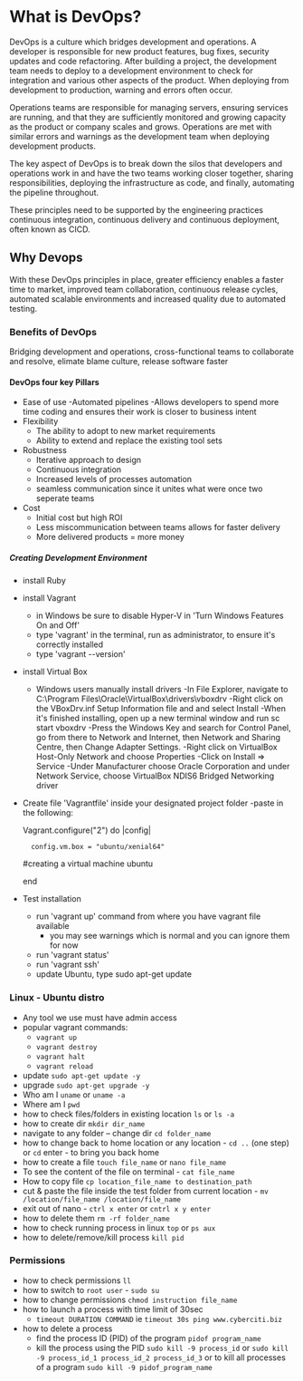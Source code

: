 # What is DevOps?
DevOps is a culture which bridges development and operations.  A developer is responsible for new product features, bug fixes, security updates and code refactoring.  After building a project, the development team needs to deploy to a development environment to check for integration and various other aspects of the product.  When deploying from development to production, warning and errors often occur.

Operations teams are responsible for managing servers, ensuring services are running, and that they are sufficiently monitored and growing capacity as the product or company scales and grows.  Operations are met with similar errors and warnings as the development team when deploying development products.

The key aspect of DevOps is to break down the silos that developers and operations work in and have the two teams working closer together, sharing responsibilities, deploying the infrastructure as code, and finally, automating the pipeline throughout.

These principles need to be supported by the engineering practices continuous integration, continuous delivery and continuous deployment, often known as CICD.


## Why Devops
With these DevOps principles in place, greater efficiency enables a faster time to market, improved team collaboration, continuous release cycles, automated scalable environments and increased quality due to automated testing.


### Benefits of DevOps
Bridging development and operations, cross-functional teams to collaborate and resolve, elimate blame culture, release software faster

#### DevOps four key Pillars
- Ease of use
    -Automated pipelines
    -Allows developers to spend more time coding and ensures their work is closer to business intent
- Flexibility
    - The ability to adopt to new market requirements
    - Ability to extend and replace the existing tool sets
- Robustness
    - Iterative approach to design
    - Continuous integration
    - Increased levels of processes automation
    - seamless communication since it unites what were once two seperate teams
- Cost 
    - Initial cost but high ROI
    - Less miscommunication between teams allows for faster delivery 
    - More delivered products = more money

##### Creating Development Environment
- install Ruby

- install Vagrant
    - in Windows be sure to disable Hyper-V in 'Turn Windows Features On and Off'
    - type 'vagrant' in the terminal, run as administrator, to ensure it's correctly installed
    - type 'vagrant --version' 

- install Virtual Box
    - Windows users manually install drivers
        -In File Explorer, navigate to C:\Program Files\Oracle\VirtualBox\drivers\vboxdrv
        -Right click on the VBoxDrv.inf Setup Information file and and select Install
        -When it's finished installing, open up a new terminal window and run sc start vboxdrv
        -Press the Windows Key and search for Control Panel, go from there to Network and Internet, then Network and Sharing Centre, then Change Adapter Settings.
        -Right click on VirtualBox Host-Only Network and choose Properties
        -Click on Install => Service
        -Under Manufacturer choose Oracle Corporation and under Network Service, choose VirtualBox NDIS6 Bridged Networking driver

- Create file 'Vagrantfile' inside your designated project folder
    -paste in the following:

    Vagrant.configure("2") do |config|

        config.vm.box = "ubuntu/xenial64"
    #creating a virtual machine ubuntu
 


    end

- Test installation
    - run 'vagrant up' command from where you have vagrant file available
        - you may see warnings which is normal and you can ignore them for now
    - run 'vagrant status'
    - run 'vagrant ssh'
    - update Ubuntu, type sudo apt-get update

### Linux - Ubuntu distro

- Any tool we use must have admin access
- popular vagrant commands:
  - `vagrant up`
  - `vagrant destroy`
  - `vagrant halt`
  - `vagrant reload`
- update `sudo apt-get update -y`
- upgrade `sudo apt-get upgrade -y`
- Who am I `uname` or `uname -a`
- Where am I `pwd`
- how to check files/folders in existing location `ls` or `ls -a`
- how to create dir `mkdir dir_name`
- navigate to any folder – change dir `cd folder_name`
- how to change back to home location or any location - `cd ..` (one step) or `cd` enter  - to bring you back home
- how to create a file `touch file_name` or `nano file_name`
- To see the content of the file on terminal - `cat file_name`
- How to copy file `cp location_file_name to destination_path`
- cut & paste the file inside the test folder from current location - `mv /location/file_name /location/file_name`
- exit out of nano - `ctrl x enter` or `cntrl x y enter`
- how to delete them `rm -rf folder_name`
- how to check running process in linux `top` or `ps aux`
- how to delete/remove/kill process `kill pid`


### Permissions
- how to check permissions `ll`
- how to switch to `root user` - `sudo su`
- how to change permissions `chmod instruction file_name`
- how to launch a process with time limit of 30sec
  - `timeout DURATION COMMAND` ie `timeout 30s ping www.cyberciti.biz`
- how to delete a process
  - find the process ID (PID) of the program `pidof program_name`
  - kill the process using the PID `sudo kill -9 process_id` or `sudo kill -9 process_id_1 process_id_2 process_id_3` or to kill all processes of a program `sudo kill -9 pidof_program_name`
  
